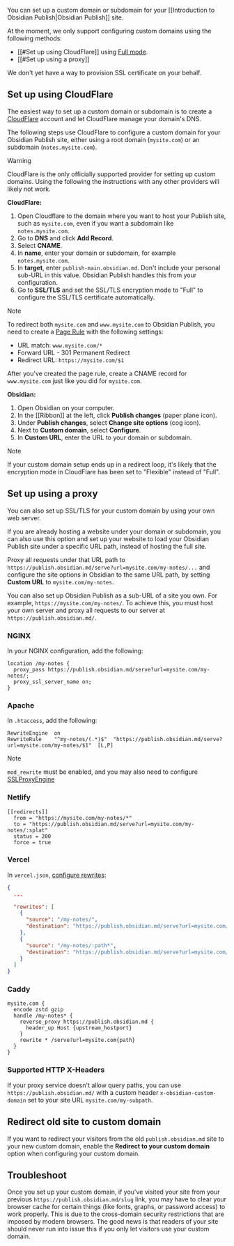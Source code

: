 You can set up a custom domain or subdomain for your [[Introduction to Obsidian Publish|Obsidian Publish]] site.

At the moment, we only support configuring custom domains using the following methods:

- [[#Set up using CloudFlare]] using [Full mode](https://developers.cloudflare.com/ssl/origin-configuration/ssl-modes/full/).
- [[#Set up using a proxy]]

We don't yet have a way to provision SSL certificate on your behalf.

## Set up using CloudFlare

The easiest way to set up a custom domain or subdomain is to create a [CloudFlare](https://cloudflare.com) account and let CloudFlare manage your domain's DNS.

The following steps use CloudFlare to configure a custom domain for your Obsidian Publish site, either using a root domain (`mysite.com`) or an subdomain (`notes.mysite.com`).

> [!warning]
> CloudFlare is the only officially supported provider for setting up custom domains. Using the following the instructions with any other providers will likely not work.

**CloudFlare:**

1. Open Cloudflare to the domain where you want to host your Publish site, such as `mysite.com`, even if you want a subdomain like `notes.mysite.com`.
2. Go to **DNS** and click **Add Record**.
3. Select **CNAME**.
4. In **name**, enter your domain or subdomain, for example `notes.mysite.com`.
5. In **target**, enter `publish-main.obsidian.md`. Don't include your personal sub-URL in this value. Obsidian Publish handles this from your configuration.
6. Go to **SSL/TLS** and set the SSL/TLS encryption mode to "Full" to configure the SSL/TLS certificate automatically.

> [!note]
> To redirect both `mysite.com` and `www.mysite.com` to Obsidian Publish, you need to create a [Page Rule](https://support.cloudflare.com/hc/en-us/articles/200172336-Creating-Page-Rules) with the following settings:
>
> - URL match: `www.mysite.com/*`
> - Forward URL - 301 Permanent Redirect
> - Redirect URL: `https://mysite.com/$1`
>
> After you've created the page rule, create a CNAME record for `www.mysite.com` just like you did for `mysite.com`.

**Obsidian:**

1. Open Obsidian on your computer.
2. In the [[Ribbon]] at the left, click **Publish changes** (paper plane icon).
3. Under **Publish changes**, select **Change site options** (cog icon).
4. Next to **Custom domain**, select **Configure**.
5. In **Custom URL**, enter the URL to your domain or subdomain.

> [!note]
> If your custom domain setup ends up in a redirect loop, it's likely that the encryption mode in CloudFlare has been set to "Flexible" instead of "Full".

## Set up using a proxy

You can also set up SSL/TLS for your custom domain by using your own web server.

If you are already hosting a website under your domain or subdomain, you can also use this option and set up your website to load your Obsidian Publish site under a specific URL path, instead of hosting the full site.

Proxy all requests under that URL path to `https://publish.obsidian.md/serve?url=mysite.com/my-notes/...` and configure the site options in Obsidian to the same URL path, by setting **Custom URL** to `mysite.com/my-notes`.

You can also set up Obsidian Publish as a sub-URL of a site you own. For example, `https://mysite.com/my-notes/`. To achieve this, you must host your own server and proxy all requests to our server at `https://publish.obsidian.md/`.

### NGINX

In your NGINX configuration, add the following:

```nginx
location /my-notes {
  proxy_pass https://publish.obsidian.md/serve?url=mysite.com/my-notes/;
  proxy_ssl_server_name on;
}
```

### Apache

In `.htaccess`, add the following:

```htaccess
RewriteEngine  on
RewriteRule    "^my-notes/(.*)$"  "https://publish.obsidian.md/serve?url=mysite.com/my-notes/$1"  [L,P]
```

> [!note]
> `mod_rewrite` must be enabled, and you may also need to configure [SSLProxyEngine](https://stackoverflow.com/questions/40938148/reverse-proxy-for-external-url-apache)

### Netlify

```plain
[[redirects]]
  from = "https://mysite.com/my-notes/*"
  to = "https://publish.obsidian.md/serve?url=mysite.com/my-notes/:splat"
  status = 200
  force = true
```

### Vercel

In `vercel.json`, [configure rewrites](https://vercel.com/docs/configuration#project/rewrites):

```json
{
  ...

  "rewrites": [
    {
      "source": "/my-notes/",
      "destination": "https://publish.obsidian.md/serve?url=mysite.com/my-notes"
    },
    {
      "source": "/my-notes/:path*",
      "destination": "https://publish.obsidian.md/serve?url=mysite.com/my-notes/:path*"
    }
  ]
}
```

### Caddy

```plain
mysite.com {
  encode zstd gzip
  handle /my-notes* {
    reverse_proxy https://publish.obsidian.md {
      header_up Host {upstream_hostport}
    }
    rewrite * /serve?url=mysite.com{path}
  }
}
```

### Supported HTTP X-Headers

If your proxy service doesn't allow query paths, you can use `https://publish.obsidian.md/` with a custom header `x-obsidian-custom-domain` set to your site URL `mysite.com/my-subpath`.

## Redirect old site to custom domain

If you want to redirect your visitors from the old `publish.obsidian.md` site to your new custom domain, enable the **Redirect to your custom domain** option when configuring your custom domain.

## Troubleshoot

Once you set up your custom domain, if you've visited your site from your previous `https://publish.obsidian.md/slug` link, you may have to clear your browser cache for certain things (like fonts, graphs, or password access) to work properly. This is due to the cross-domain security restrictions that are imposed by modern browsers. The good news is that readers of your site should never run into issue this if you only let visitors use your custom domain.
